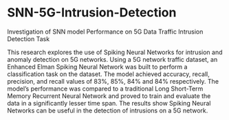 # SNN-5G-Intrusion-Detection
Investigation of SNN model Performance on 5G Data Traffic Intrusion Detection Task

This research explores the use of Spiking Neural Networks for intrusion and anomaly detection on 5G networks. Using a 5G network traffic dataset, an Enhanced Elman Spiking Neural Network was built to perform a classification task on the dataset. The model 
achieved accuracy, recall, precision, and recall values of 83%, 85%, 84% and 84% respectively. The model’s performance was compared to a traditional Long Short-Term Memory Recurrent Neural Network and proved to train and evaluate the data in a significantly lesser time span. The results show Spiking Neural Networks can be useful in the detection of intrusions on a 5G network.

